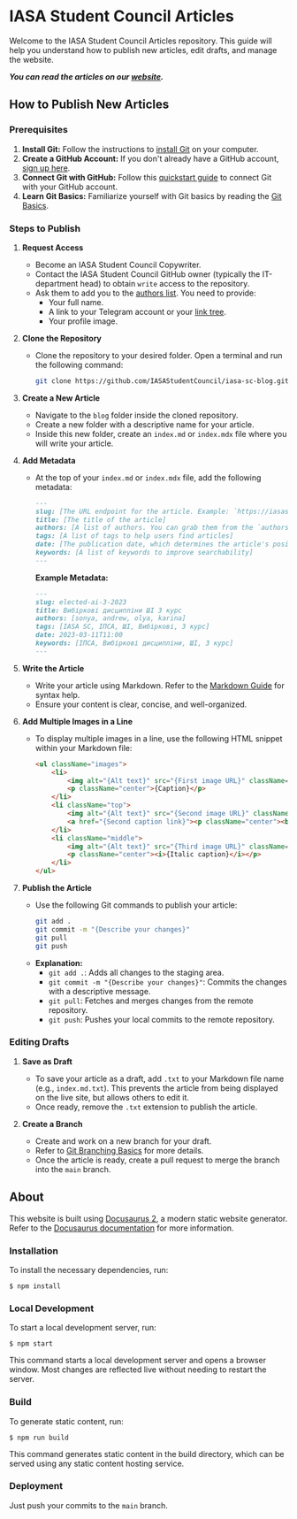 # IASA Student Council Articles

Welcome to the IASA Student Council Articles repository. This guide will help you understand how to publish new articles, edit drafts, and manage the website.

***You can read the articles on our [website](https://iasastudentcouncil.github.io/iasa-sc-blog/blog).***

## How to Publish New Articles

### Prerequisites
1. **Install Git:** Follow the instructions to [install Git](https://git-scm.com/book/en/v2/Getting-Started-Installing-Git) on your computer.
2. **Create a GitHub Account:** If you don't already have a GitHub account, [sign up here](https://github.com/signup).
3. **Connect Git with GitHub:** Follow this [quickstart guide](https://docs.github.com/en/get-started/quickstart/set-up-git) to connect Git with your GitHub account.
4. **Learn Git Basics:** Familiarize yourself with Git basics by reading the [Git Basics](https://supersimpledev.github.io/references/git-github-reference.pdf).

### Steps to Publish
1. **Request Access**
   - Become an IASA Student Council Copywriter.
   - Contact the IASA Student Council GitHub owner (typically the IT-department head) to obtain `write` access to the repository.
   - Ask them to add you to the [authors list](blog/authors.yml). You need to provide:
     - Your full name.
     - A link to your Telegram account or your [link tree](https://linktr.ee).
     - Your profile image.

2. **Clone the Repository**
   - Clone the repository to your desired folder. Open a terminal and run the following command:
     ```bash
     git clone https://github.com/IASAStudentCouncil/iasa-sc-blog.git
     ```

3. **Create a New Article**
   - Navigate to the `blog` folder inside the cloned repository.
   - Create a new folder with a descriptive name for your article.
   - Inside this new folder, create an `index.md` or `index.mdx` file where you will write your article.

4. **Add Metadata**
   - At the top of your `index.md` or `index.mdx` file, add the following metadata:
     ```markdown
     ---
     slug: [The URL endpoint for the article. Example: `https://iasastudentcouncil.github.io/iasa-sc-blog/blog/{slug}`]
     title: [The title of the article]
     authors: [A list of authors. You can grab them from the `authors.yml` file in the `blog` folder]
     tags: [A list of tags to help users find articles]
     date: [The publication date, which determines the article's position in the blog list]
     keywords: [A list of keywords to improve searchability]
     ---
     ```

     **Example Metadata:**
     ```markdown
     ---
     slug: elected-ai-3-2023
     title: Вибіркові дисципліни ШІ 3 курс
     authors: [sonya, andrew, olya, karina]
     tags: [IASA SC, ІПСА, ШІ, Вибіркові, 3 курс]
     date: 2023-03-11T11:00
     keywords: [ІПСА, Вибіркові дисципліни, ШІ, 3 курс]
     ---
     ```

5. **Write the Article**
   - Write your article using Markdown. Refer to the [Markdown Guide](https://www.markdownguide.org/basic-syntax/) for syntax help.
   - Ensure your content is clear, concise, and well-organized.

6. **Add Multiple Images in a Line**
   - To display multiple images in a line, use the following HTML snippet within your Markdown file:
     ```html
     <ul className="images">
         <li>
             <img alt="{Alt text}" src="{First image URL}" className="center" />
             <p className="center">{Caption}</p>
         </li>
         <li className="top">
             <img alt="{Alt text}" src="{Second image URL}" className="center" />
             <a href="{Second caption link}"><p className="center"><b>{Bold caption with link}</b></p></a>
         </li>
         <li className="middle">
             <img alt="{Alt text}" src="{Third image URL}" className="center" />
             <p className="center"><i>{Italic caption}</i></p>
         </li>
     </ul>
     ```

7. **Publish the Article**
   - Use the following Git commands to publish your article:
     ```bash
     git add .
     git commit -m "{Describe your changes}"
     git pull
     git push
     ```
   - **Explanation:**
     - `git add .`: Adds all changes to the staging area.
     - `git commit -m "{Describe your changes}"`: Commits the changes with a descriptive message.
     - `git pull`: Fetches and merges changes from the remote repository.
     - `git push`: Pushes your local commits to the remote repository.

### Editing Drafts
1. **Save as Draft**
   - To save your article as a draft, add `.txt` to your Markdown file name (e.g., `index.md.txt`). This prevents the article from being displayed on the live site, but allows others to edit it.
   - Once ready, remove the `.txt` extension to publish the article.

2. **Create a Branch**
   - Create and work on a new branch for your draft.
   - Refer to [Git Branching Basics](https://git-scm.com/book/en/v2/Git-Branching-Basic-Branching-and-Merging) for more details.
   - Once the article is ready, create a pull request to merge the branch into the `main` branch. 

## About
This website is built using [Docusaurus 2](https://docusaurus.io/), a modern static website generator. Refer to the [Docusaurus documentation](https://docusaurus.io/docs/blog) for more information.

### Installation
To install the necessary dependencies, run:
```
$ npm install
```

### Local Development
To start a local development server, run:
```
$ npm start
```
This command starts a local development server and opens a browser window. Most changes are reflected live without needing to restart the server.

### Build
To generate static content, run:
```
$ npm run build
```
This command generates static content in the build directory, which can be served using any static content hosting service.

### Deployment
Just push your commits to the `main` branch.
